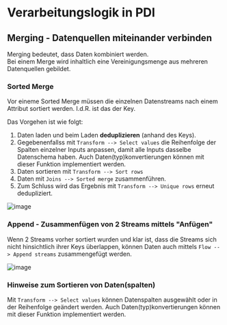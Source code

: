 # Verarbeitungslogik in PDI

## Merging - Datenquellen miteinander verbinden
Merging bedeutet, dass Daten kombiniert werden.   
Bei einem Merge wird inhaltlich eine Vereinigungsmenge aus mehreren Datenquellen gebildet. 

### Sorted Merge
Vor eineme Sorted Merge müssen die einzelnen Datenstreams nach einem Attribut sortiert werden. I.d.R. ist das der Key. 

Das Vorgehen ist wie folgt:
1) Daten laden und beim Laden **deduplizieren** (anhand des Keys).
2) Gegebenenfallss mit  `Transform --> Select values` die Reihenfolge der Spalten einzelner Inputs anpassen, damit alle Inputs dasselbe Datenschema haben. 
Auch Daten(typ)konvertierungen können mit dieser Funktion implementiert werden.
3) Daten sortieren mit `Transform --> Sort rows`
4) Daten mit `Joins --> Sorted merge` zusammenführen.
5) Zum Schluss wird das Ergebnis mit `Transform --> Unique rows` erneut dedupliziert.

![image](https://github.com/magruenefb3/DataIntegration/assets/97667586/2220b2ef-f772-4774-89c5-dcf185396123)


### Append - Zusammenfügen von 2 Streams mittels "Anfügen"
Wenn 2 Streams vorher sortiert wurden und klar ist, dass die Streams sich nicht hinsichtlich ihrer Keys überlappen, können Daten auch mittels `Flow --> Append streams` zusammengefügt werden.

![image](https://github.com/magruenefb3/DataIntegration/assets/97667586/54e15232-bddd-464b-9dd3-69547628c085)


### Hinweise zum Sortieren von Daten(spalten)
Mit  `Transform --> Select values` können Datenspalten ausgewählt oder in der Reihenfolge geändert werden. 
Auch Daten(typ)konvertierungen können mit dieser Funktion implementiert werden.
